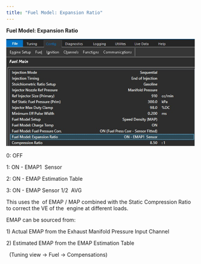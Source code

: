```yaml
---
title: "Fuel Model: Expansion Ratio"
---
```


**Fuel Model: Expansion Ratio**&nbsp;


![Image](</img/Config Fuel27.jpg>)


&#48;: OFF

&#49;: ON - EMAP1&nbsp; Sensor

&#50;: ON - EMAP Estimation Table

&#51;: ON - EMAP Sensor 1/2&nbsp; AVG


This uses the&nbsp; of EMAP / MAP combined with the Static Compression Ratio to correct the VE of the&nbsp; engine at different loads.


EMAP can be sourced from:

&#49;) Actual EMAP from the Exhaust Manifold Pressure Input Channel

&#50;) Estimated EMAP from the EMAP Estimation Table

&nbsp; (Tuning view -\> Fuel -\> Compensations)

